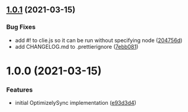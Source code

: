 ## [1.0.1](https://github.com/wizeline/optimizely-sync/compare/v1.0.0...v1.0.1) (2021-03-15)


### Bug Fixes

* add #! to clie.js so it can be run without specifying node ([204756d](https://github.com/wizeline/optimizely-sync/commit/204756db80baca1e0a99decfab23ebd4c7ef7497))
* add CHANGELOG.md to .prettierignore ([7ebb081](https://github.com/wizeline/optimizely-sync/commit/7ebb08162a8830f737e238d05f0795e3af5d3c79))

# 1.0.0 (2021-03-15)


### Features

* initial OptimizelySync implementation ([e93d3d4](https://github.com/wizeline/optimizely-sync/commit/e93d3d4fe6e732238e7c52942fb05709ea01da3d))

